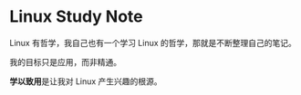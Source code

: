 # Linux Study Note

Linux 有哲学，我自己也有一个学习 Linux 的哲学，那就是不断整理自己的笔记。

我的目标只是应用，而非精通。

**学以致用**是让我对 Linux 产生兴趣的根源。
